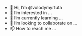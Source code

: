 - 👋 Hi, I’m @volodymyrtuta
- 👀 I’m interested in ...
- 🌱 I’m currently learning ...
- 💞️ I’m looking to collaborate on ...
- 📫 How to reach me ...

<!---
volodymyrtuta/volodymyrtuta is a ✨ special ✨ repository because its `README.md` (this file) appears on your GitHub profile.
You can click the Preview link to take a look at your changes.
--->
